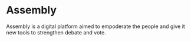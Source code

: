 # Assembly
Assembly is a digital platform aimed to empoderate the people and give it new tools to strengthen debate and vote.
